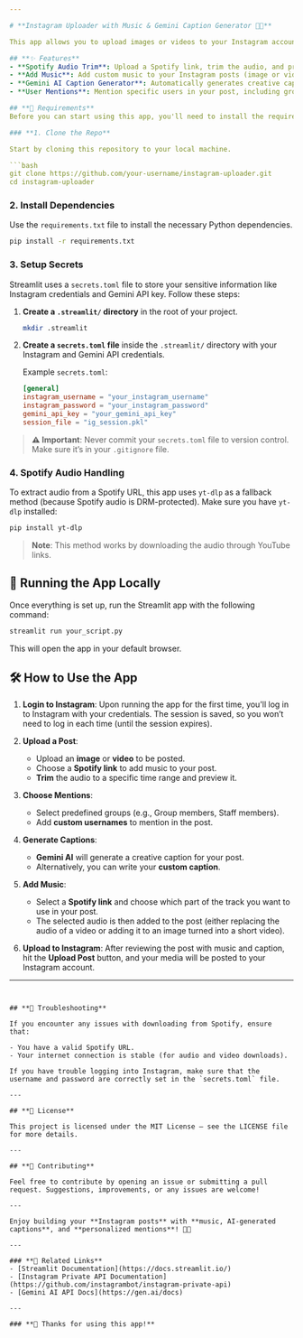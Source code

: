 ```yaml
---

# **Instagram Uploader with Music & Gemini Caption Generator 🎥🎶**

This app allows you to upload images or videos to your Instagram account with music, captions generated by **Gemini AI**, and even user mentions. You can trim Spotify tracks, add them to images or videos, and generate creative captions for your posts — all with the power of **Streamlit**!

## **✨ Features**
- **Spotify Audio Trim**: Upload a Spotify link, trim the audio, and preview the segment.
- **Add Music**: Add custom music to your Instagram posts (image or video). Select any part of the song and make it part of your post!
- **Gemini AI Caption Generator**: Automatically generates creative captions for your posts using Gemini's AI model.
- **User Mentions**: Mention specific users in your post, including group members and staff, or add custom usernames.

## **📸 Requirements**
Before you can start using this app, you'll need to install the required dependencies.

### **1. Clone the Repo**

Start by cloning this repository to your local machine.

```bash
git clone https://github.com/your-username/instagram-uploader.git
cd instagram-uploader
```

### **2. Install Dependencies**

Use the `requirements.txt` file to install the necessary Python dependencies.

```bash
pip install -r requirements.txt
```

### **3. Setup Secrets**

Streamlit uses a `secrets.toml` file to store your sensitive information like Instagram credentials and Gemini API key. Follow these steps:

1. **Create a `.streamlit/` directory** in the root of your project.
   
   ```bash
   mkdir .streamlit
   ```

2. **Create a `secrets.toml` file** inside the `.streamlit/` directory with your Instagram and Gemini API credentials.

   Example `secrets.toml`:

   ```toml
   [general]
   instagram_username = "your_instagram_username"
   instagram_password = "your_instagram_password"
   gemini_api_key = "your_gemini_api_key"
   session_file = "ig_session.pkl"
   ```

> **⚠️ Important**: Never commit your `secrets.toml` file to version control. Make sure it’s in your `.gitignore` file.

### **4. Spotify Audio Handling**

To extract audio from a Spotify URL, this app uses `yt-dlp` as a fallback method (because Spotify audio is DRM-protected). Make sure you have `yt-dlp` installed:

```bash
pip install yt-dlp
```

> **Note**: This method works by downloading the audio through YouTube links.

## **🚀 Running the App Locally**

Once everything is set up, run the Streamlit app with the following command:

```bash
streamlit run your_script.py
```

This will open the app in your default browser.

## **🛠️ How to Use the App**

1. **Login to Instagram**: Upon running the app for the first time, you'll log in to Instagram with your credentials. The session is saved, so you won’t need to log in each time (until the session expires).
   
2. **Upload a Post**:
   - Upload an **image** or **video** to be posted.
   - Choose a **Spotify link** to add music to your post.
   - **Trim** the audio to a specific time range and preview it.
   
3. **Choose Mentions**:
   - Select predefined groups (e.g., Group members, Staff members).
   - Add **custom usernames** to mention in the post.

4. **Generate Captions**:
   - **Gemini AI** will generate a creative caption for your post.
   - Alternatively, you can write your **custom caption**.

5. **Add Music**:
   - Select a **Spotify link** and choose which part of the track you want to use in your post.
   - The selected audio is then added to the post (either replacing the audio of a video or adding it to an image turned into a short video).

6. **Upload to Instagram**: After reviewing the post with music and caption, hit the **Upload Post** button, and your media will be posted to your Instagram account.

---
```


## **🔧 Troubleshooting**

If you encounter any issues with downloading from Spotify, ensure that:

- You have a valid Spotify URL.
- Your internet connection is stable (for audio and video downloads).
  
If you have trouble logging into Instagram, make sure that the username and password are correctly set in the `secrets.toml` file.

---

## **📄 License**

This project is licensed under the MIT License — see the LICENSE file for more details.

---

## **💬 Contributing**

Feel free to contribute by opening an issue or submitting a pull request. Suggestions, improvements, or any issues are welcome!

---

Enjoy building your **Instagram posts** with **music, AI-generated captions**, and **personalized mentions**! 🚀💯

---

### **🔗 Related Links**
- [Streamlit Documentation](https://docs.streamlit.io/)
- [Instagram Private API Documentation](https://github.com/instagrambot/instagram-private-api)
- [Gemini AI API Docs](https://gen.ai/docs)

---

### **🎉 Thanks for using this app!**

